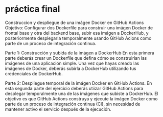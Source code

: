 # práctica final
Construccion y despliegue de una imágen Docker en GitHub Actions
Objetivo: Configurar dos Dockerfile para construir una imágen Docker de frontal base y otra del backend base, subir esa imágen a DockerHub, y posteriormente desplegarla temporalmente usando GitHub Acions como parte de un proceso de integración continua.

Parte 1: Construcción y subida de la imágen a DockerHub
En esta primera parte deberás crear un Dockerfile que defina cómo se construirían las imágenes de una aplicación simple. Una vez que hayas creado las imágenes de Docker, deberás subirla a DockerHub utilizando tus credenciales de DockerHub.

Parte 2: Despliegue temporal de la imágen Docker en GitHub Actions.
En esta segunda parte del ejercicio deberás utiizar GitHub Actions para desplegar temporalmente una de las imágenes que subiste a DockerHub. El objetivo es que GitHub Actions construya y ejecute la imágen Docker como parte de un proceso de integración continua (CI), sin necesidad de mantener activo el servicio después de la ejecución.
